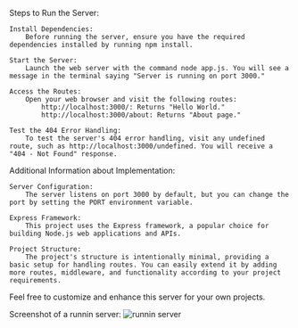 Steps to Run the Server:

    Install Dependencies:
        Before running the server, ensure you have the required dependencies installed by running npm install.

    Start the Server:
        Launch the web server with the command node app.js. You will see a message in the terminal saying "Server is running on port 3000."

    Access the Routes:
        Open your web browser and visit the following routes:
            http://localhost:3000/: Returns "Hello World."
            http://localhost:3000/about: Returns "About page."

    Test the 404 Error Handling:
        To test the server's 404 error handling, visit any undefined route, such as http://localhost:3000/undefined. You will receive a "404 - Not Found" response.

Additional Information about Implementation:

    Server Configuration:
        The server listens on port 3000 by default, but you can change the port by setting the PORT environment variable.

    Express Framework:
        This project uses the Express framework, a popular choice for building Node.js web applications and APIs.

    Project Structure:
        The project's structure is intentionally minimal, providing a basic setup for handling routes. You can easily extend it by adding more routes, middleware, and functionality according to your project requirements.

Feel free to customize and enhance this server for your own projects.

Screenshot of a runnin server:
![runnin server](https://github.com/gitbiruk2010/Basic-Express-NodeJS-Server/assets/103274295/b390f07c-2a55-499c-ad7f-2538766a9896)
